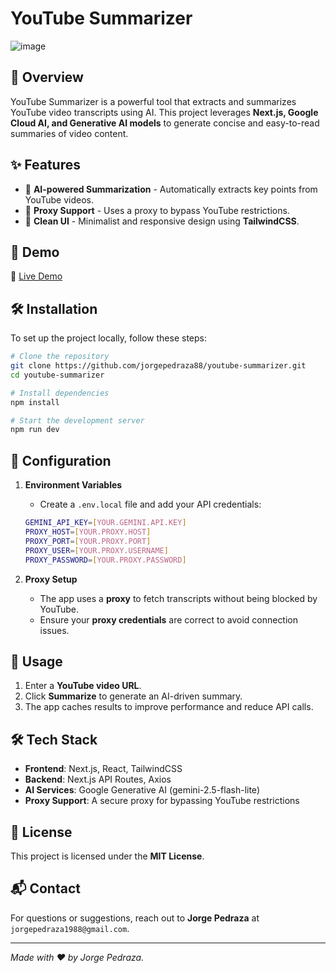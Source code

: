 # YouTube Summarizer

![image](https://github.com/user-attachments/assets/33c3d2be-41e0-4f25-93de-06d71f9df441)

## 🚀 Overview

YouTube Summarizer is a powerful tool that extracts and summarizes YouTube video transcripts using AI. This project leverages **Next.js, Google Cloud AI, and Generative AI models** to generate concise and easy-to-read summaries of video content.

## ✨ Features

- 🎯 **AI-powered Summarization** - Automatically extracts key points from YouTube videos.
- 🔄 **Proxy Support** - Uses a proxy to bypass YouTube restrictions.
- 🎨 **Clean UI** - Minimalist and responsive design using **TailwindCSS**.

## 📸 Demo

🔗 [Live Demo](https://youtube-summarizer-sable.vercel.app/)

## 🛠️ Installation

To set up the project locally, follow these steps:

```sh
# Clone the repository
git clone https://github.com/jorgepedraza88/youtube-summarizer.git
cd youtube-summarizer

# Install dependencies
npm install

# Start the development server
npm run dev
```

## 🔧 Configuration

1. **Environment Variables**

   - Create a `.env.local` file and add your API credentials:

   ```sh
   GEMINI_API_KEY=[YOUR.GEMINI.API.KEY]
   PROXY_HOST=[YOUR.PROXY.HOST]
   PROXY_PORT=[YOUR.PROXY.PORT]
   PROXY_USER=[YOUR.PROXY.USERNAME]
   PROXY_PASSWORD=[YOUR.PROXY.PASSWORD]
   ```

2. **Proxy Setup**

   - The app uses a **proxy** to fetch transcripts without being blocked by YouTube.
   - Ensure your **proxy credentials** are correct to avoid connection issues.

## 📜 Usage

1. Enter a **YouTube video URL**.
2. Click **Summarize** to generate an AI-driven summary.
3. The app caches results to improve performance and reduce API calls.

## 🛠️ Tech Stack

- **Frontend**: Next.js, React, TailwindCSS
- **Backend**: Next.js API Routes, Axios
- **AI Services**: Google Generative AI (gemini-2.5-flash-lite)
- **Proxy Support**: A secure proxy for bypassing YouTube restrictions

## 📄 License

This project is licensed under the **MIT License**.

## 📬 Contact

For questions or suggestions, reach out to **Jorge Pedraza** at `jorgepedraza1988@gmail.com`.

---

_Made with ❤️ by Jorge Pedraza._

